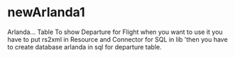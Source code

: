 # newArlanda1

Arlanda... Table To show Departure for Flight
when you want to use it you have to put rs2xml in Resource and Connector for SQL in lib 'then you have to create database arlanda in sql for departure table.
